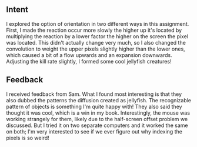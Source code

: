 ## Intent

I explored the option of orientation in two different ways in this assignment. First, I made the reaction occur more slowly the higher up it's located by multiplying the reaction by a lower factor the higher on the screen the pixel was located. This didn't actually change very much, so I also changed the convolution to weight the upper pixels slightly higher than the lower ones, which caused a bit of a flow upwards and an expansion downwards. Adjusting the kill rate slightly, I formed some cool jellyfish creatures!


## Feedback


I received feedback from Sam. What I found most interesting is that they also dubbed the patterns the diffusion created as jellyfish. The recognizable pattern of objects is something I'm quite happy with! They also said they thought it was cool, which is a win in my book. Interestingly, the mouse was working strangely for them, likely due to the half-screen offset problem we discussed. But I tried it on two separate computers and it worked the same on both; I'm very interested to see if we ever figure out why indexing the pixels is so weird!